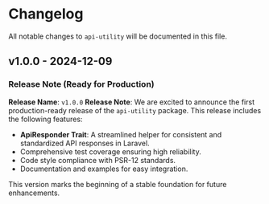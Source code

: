 # Changelog

All notable changes to `api-utility` will be documented in this file.

## v1.0.0 - 2024-12-09

### Release Note (Ready for Production)

**Release Name**: `v1.0.0`
**Release Note**:
We are excited to announce the first production-ready release of the `api-utility` package. This release includes the following features:

- **ApiResponder Trait**: A streamlined helper for consistent and standardized API responses in Laravel.
- Comprehensive test coverage ensuring high reliability.
- Code style compliance with PSR-12 standards.
- Documentation and examples for easy integration.

This version marks the beginning of a stable foundation for future enhancements.
